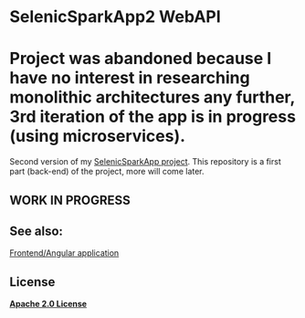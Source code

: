 # SelenicSparkApp2 WebAPI

# Project was abandoned because I have no interest in researching monolithic architectures any further, 3rd iteration of the app is in progress (using microservices). 

Second version of my [SelenicSparkApp project](https://github.com/HardcoreMagazine/SelenicSparkApp). 
This repository is a first part (back-end) of the project, more will come later.

## WORK IN PROGRESS


## See also:
[Frontend/Angular application](https://github.com/HardcoreMagazine/SelenicSparkApp_v2_Angular)  


## License
**[Apache 2.0 License](LICENSE.txt)**

